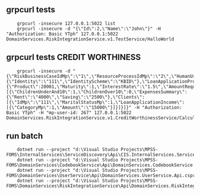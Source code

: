 ﻿## grpcurl tests
        grpcurl -insecure 127.0.0.1:5022 list
        grpcurl -insecure -d "{\"Id\":2,\"Name\":\"John\"}" -H "Authorization: Basic YTph" 127.0.0.1:5022 DomainServices.RiskIntegrationService.v1.TestService/HalloWorld

## grpcurl tests CREDIT WORTHINESS
        grpcurl -insecure -d "{\"RiskBusinessCaseIdMp\":\"1\",\"ResourceProcessIdMp\":\"2\",\"HumanUser\":{\"Identity\":\"111\",\"IdentityScheme\":\"KBID\"},\"LoanApplicationProduct\":{\"Product\":20001,\"Maturity\":1,\"InterestRate\":\"1.5\",\"AmountRequired\":1,\"Annuity\":1,\"FixationPeriod\":1},\"Households\":[{\"ChildrenUnderAnd10\":1,\"ChildrenOver10\":0,\"ExpensesSummary\":{\"Rent\":\"4000\",\"Saving\":\"2500\"},\"Clients\":[{\"IdMp\":\"111\",\"MaritalStatusMp\":1,\"LoanApplicationIncome\":[{\"CategoryMp\":1,\"Amount\":\"15000\"}]}]}]}" -H "Authorization: Basic YTph" -H "mp-user-id: 267" 127.0.0.1:5022 DomainServices.RiskIntegrationService.v1.CreditWorthinessService/Calculate

## run batch
        dotnet run --project "d:\Visual Studio Projects\MPSS-FOMS\InternalServices\ServiceDiscovery\Api\CIS.InternalServices.ServiceDiscovery.Api.csproj"
        dotnet run --project "d:\Visual Studio Projects\MPSS-FOMS\DomainServices\CodebookService\Api\DomainServices.CodebookService.Api.csproj"
        dotnet run --project "d:\Visual Studio Projects\MPSS-FOMS\DomainServices\UserService\Api\DomainServices.UserService.Api.csproj"
        dotnet run --project "d:\Visual Studio Projects\MPSS-FOMS\DomainServices\RiskIntegrationService\Api\DomainServices.RiskIntegrationService.Api.csproj"